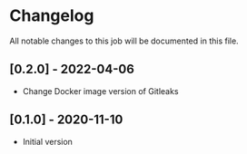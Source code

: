 # Changelog
All notable changes to this job will be documented in this file.

## [0.2.0] - 2022-04-06
* Change Docker image version of Gitleaks 

## [0.1.0] - 2020-11-10
* Initial version